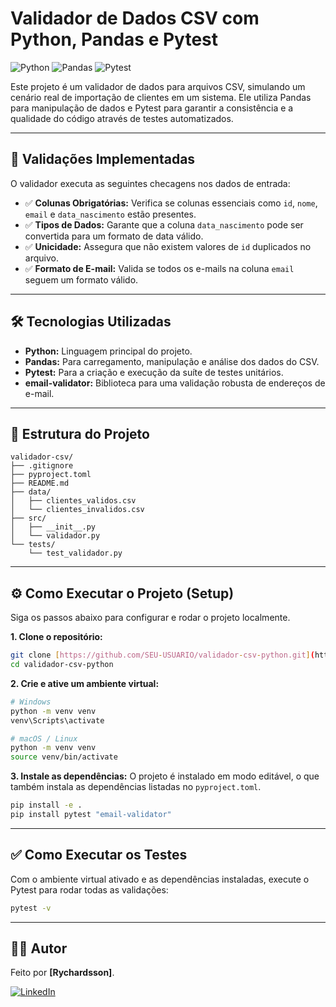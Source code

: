 # Validador de Dados CSV com Python, Pandas e Pytest

![Python](https://img.shields.io/badge/Python-3.11%2B-blue)
![Pandas](https://img.shields.io/badge/Pandas-2.2%2B-blueviolet)
![Pytest](https://img.shields.io/badge/Pytest-8.2%2B-green)

Este projeto é um validador de dados para arquivos CSV, simulando um cenário real de importação de clientes em um sistema. Ele utiliza Pandas para manipulação de dados e Pytest para garantir a consistência e a qualidade do código através de testes automatizados.

---

## 🚀 Validações Implementadas

O validador executa as seguintes checagens nos dados de entrada:

- ✅ **Colunas Obrigatórias:** Verifica se colunas essenciais como `id`, `nome`, `email` e `data_nascimento` estão presentes.
- ✅ **Tipos de Dados:** Garante que a coluna `data_nascimento` pode ser convertida para um formato de data válido.
- ✅ **Unicidade:** Assegura que não existem valores de `id` duplicados no arquivo.
- ✅ **Formato de E-mail:** Valida se todos os e-mails na coluna `email` seguem um formato válido.

---

## 🛠️ Tecnologias Utilizadas

- **Python:** Linguagem principal do projeto.
- **Pandas:** Para carregamento, manipulação e análise dos dados do CSV.
- **Pytest:** Para a criação e execução da suíte de testes unitários.
- **email-validator:** Biblioteca para uma validação robusta de endereços de e-mail.

---

## 📂 Estrutura do Projeto

```
validador-csv/
├── .gitignore
├── pyproject.toml
├── README.md
├── data/
│   ├── clientes_validos.csv
│   └── clientes_invalidos.csv
├── src/
│   ├── __init__.py
│   └── validador.py
└── tests/
    └── test_validador.py
```

---

## ⚙️ Como Executar o Projeto (Setup)

Siga os passos abaixo para configurar e rodar o projeto localmente.

**1. Clone o repositório:**

```bash
git clone [https://github.com/SEU-USUARIO/validador-csv-python.git](https://github.com/Rychardsson/Validador-CSV.git)
cd validador-csv-python
```

**2. Crie e ative um ambiente virtual:**

```bash
# Windows
python -m venv venv
venv\Scripts\activate

# macOS / Linux
python -m venv venv
source venv/bin/activate
```

**3. Instale as dependências:**
O projeto é instalado em modo editável, o que também instala as dependências listadas no `pyproject.toml`.

```bash
pip install -e .
pip install pytest "email-validator"
```

---

## ✅ Como Executar os Testes

Com o ambiente virtual ativado e as dependências instaladas, execute o Pytest para rodar todas as validações:

```bash
pytest -v
```

---

## 👨‍💻 Autor

Feito por **[Rychardsson]**.

[![LinkedIn](https://img.shields.io/badge/LinkedIn-0077B5?style=for-the-badge&logo=linkedin&logoColor=white)](https://www.linkedin.com/in/rychardssonsouza/)
